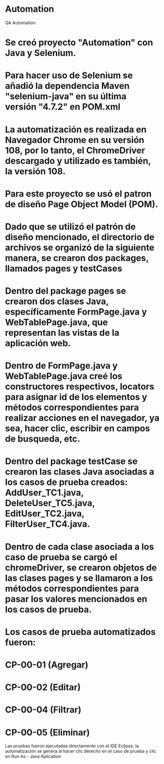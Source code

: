 # Automation
QA Automation

# Se creó proyecto "Automation" con Java y Selenium.
# Para hacer uso de Selenium se añadió la dependencia Maven "selenium-java" en su última versión "4.7.2" en POM.xml
# La automatización es realizada en Navegador Chrome en su versión 108, por lo tanto, el ChromeDriver descargado y utilizado es también, la versión 108.
# Para este proyecto se usó el patron de diseño Page Object Model (POM).
# Dado que se utilizó el patrón de diseño mencionado, el directorio de archivos se organizó de la siguiente manera, se crearon dos packages, llamados pages y testCases
# Dentro del package pages se crearon dos clases Java, específicamente FormPage.java y WebTablePage.java, que representan las vistas de la aplicación web.
# Dentro de FormPage.java y WebTablePage.java creé los constructores respectivos, locators para asignar id de los elementos y métodos correspondientes para realizar acciones en el navegador, ya sea, hacer clic, escribir en campos de busqueda, etc.
# Dentro del package testCase se crearon las clases Java asociadas a los casos de prueba creados: AddUser_TC1.java, DeleteUser_TC5.java, EditUser_TC2.java, FilterUser_TC4.java.
# Dentro de cada clase asociada a los caso de prueba se cargó el chromeDriver, se crearon objetos de las clases pages y se llamaron a los métodos correspondientes para pasar los valores mencionados en los casos de prueba.

# Los casos de prueba automatizados fueron:
# CP-00-01 (Agregar)
# CP-00-02 (Editar)
# CP-00-04 (Filtrar)
# CP-00-05 (Eliminar)

 Las pruebas fueron ejecutadas directamente con el IDE Eclipse, la automatización se genera al hacer clic derecho en el caso de prueba y clic en Run As - Java Aplication
